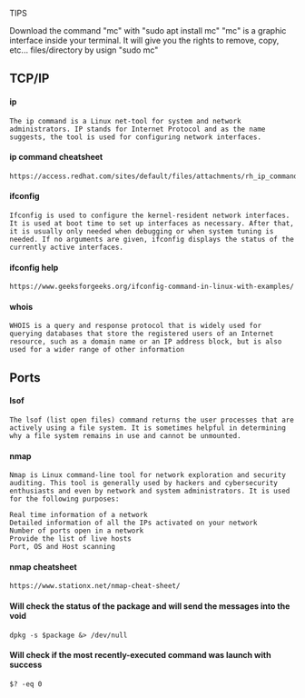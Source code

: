 TIPS

Download the command "mc" with "sudo apt install mc"
"mc" is a graphic interface inside your terminal. It will give you the rights to remove, copy, etc... files/directory by usign "sudo mc"
## TCP/IP

#### ip
````
The ip command is a Linux net-tool for system and network administrators. IP stands for Internet Protocol and as the name suggests, the tool is used for configuring network interfaces.
````

#### ip command cheatsheet
````
https://access.redhat.com/sites/default/files/attachments/rh_ip_command_cheatsheet_1214_jcs_print.pdf
````

#### ifconfig
````
Ifconfig is used to configure the kernel-resident network interfaces. It is used at boot time to set up interfaces as necessary. After that, it is usually only needed when debugging or when system tuning is needed. If no arguments are given, ifconfig displays the status of the currently active interfaces.
````

#### ifconfig help
````
https://www.geeksforgeeks.org/ifconfig-command-in-linux-with-examples/
````
#### whois
````
WHOIS is a query and response protocol that is widely used for querying databases that store the registered users of an Internet resource, such as a domain name or an IP address block, but is also used for a wider range of other information
````

## Ports

#### lsof
````
The lsof (list open files) command returns the user processes that are actively using a file system. It is sometimes helpful in determining why a file system remains in use and cannot be unmounted.
````

#### nmap
````
Nmap is Linux command-line tool for network exploration and security auditing. This tool is generally used by hackers and cybersecurity enthusiasts and even by network and system administrators. It is used for the following purposes: 

Real time information of a network
Detailed information of all the IPs activated on your network
Number of ports open in a network
Provide the list of live hosts
Port, OS and Host scanning
````

#### nmap cheatsheet
````
https://www.stationx.net/nmap-cheat-sheet/
````

#### Will check the status of the package and will send the messages into the void
````
dpkg -s $package &> /dev/null
````

#### Will check if the most recently-executed command was launch with success
````
$? -eq 0
````


